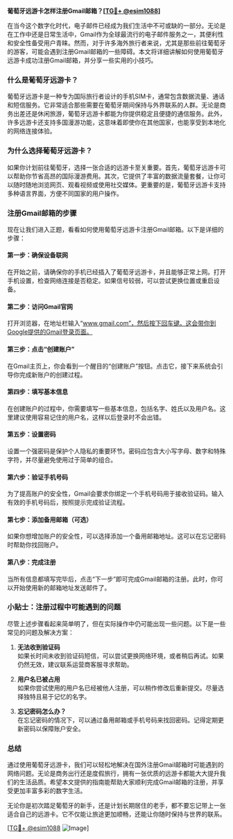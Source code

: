 **葡萄牙远游卡怎样注册Gmail邮箱？[[TG💪+ @esim1088](https://t.me/s/esim1088)]**

在当今这个数字化时代，电子邮件已经成为我们生活中不可或缺的一部分。无论是在工作中还是日常生活中，Gmail作为全球最流行的电子邮件服务之一，其便利性和安全性备受用户青睐。然而，对于许多海外旅行者来说，尤其是那些前往葡萄牙的游客，可能会遇到注册Gmail邮箱的一些障碍。本文将详细讲解如何使用葡萄牙远游卡成功注册Gmail邮箱，并分享一些实用的小技巧。

### **什么是葡萄牙远游卡？**

葡萄牙远游卡是一种专为国际旅行者设计的手机SIM卡，通常包含数据流量、通话和短信服务。它非常适合那些需要在葡萄牙期间保持与外界联系的人群。无论是商务出差还是休闲旅游，葡萄牙远游卡都能为你提供稳定且便捷的通信服务。此外，许多远游卡还支持多国漫游功能，这意味着即使你在其他国家，也能享受到本地化的网络连接体验。

### **为什么选择葡萄牙远游卡？**

如果你计划前往葡萄牙，选择一张合适的远游卡至关重要。首先，葡萄牙远游卡可以帮助你节省高昂的国际漫游费用。其次，它提供了丰富的数据流量套餐，让你可以随时随地浏览网页、观看视频或使用社交媒体。更重要的是，葡萄牙远游卡支持多种语言界面，方便不同国家的用户操作。

### **注册Gmail邮箱的步骤**

现在让我们进入正题，看看如何使用葡萄牙远游卡注册Gmail邮箱。以下是详细的步骤：

#### **第一步：确保设备联网**
在开始之前，请确保你的手机已经插入了葡萄牙远游卡，并且能够正常上网。打开手机设置，检查网络连接是否稳定。如果信号较弱，可以尝试更换位置或重启设备。

#### **第二步：访问Gmail官网**
打开浏览器，在地址栏输入“www.gmail.com”，然后按下回车键。这会带你到Google提供的Gmail登录页面。

#### **第三步：点击“创建账户”**
在Gmail主页上，你会看到一个醒目的“创建账户”按钮。点击它，接下来系统会引导你完成新账户的创建过程。

#### **第四步：填写基本信息**
在创建账户的过程中，你需要填写一些基本信息，包括名字、姓氏以及用户名。这里建议使用容易记住的用户名，这样以后登录时不会出错。

#### **第五步：设置密码**
设置一个强密码是保护个人隐私的重要环节。密码应包含大小写字母、数字和特殊字符，并尽量避免使用过于简单的组合。

#### **第六步：验证手机号码**
为了提高账户的安全性，Gmail会要求你绑定一个手机号码用于接收验证码。输入有效的手机号码后，按照提示完成验证流程。

#### **第七步：添加备用邮箱（可选）**
如果你想增加账户的安全性，可以选择添加一个备用邮箱地址。这可以在忘记密码时帮助你找回账户。

#### **第八步：完成注册**
当所有信息都填写完毕后，点击“下一步”即可完成Gmail邮箱的注册。此时，你可以开始使用新的邮箱地址发送邮件了。

### **小贴士：注册过程中可能遇到的问题**

尽管上述步骤看起来简单明了，但在实际操作中仍可能出现一些问题。以下是一些常见的问题及解决方案：

1. **无法收到验证码**  
   如果长时间未收到验证码短信，可以尝试更换网络环境，或者稍后再试。如果仍然无效，建议联系运营商客服寻求帮助。

2. **用户名已被占用**  
   如果你尝试使用的用户名已经被他人注册，可以稍作修改后重新提交。尽量选择独特且易于记忆的名字。

3. **忘记密码怎么办？**  
   在忘记密码的情况下，可以通过备用邮箱或手机号码来找回密码。记得定期更新密码以保障账户安全。

### **总结**

通过使用葡萄牙远游卡，我们可以轻松地解决在国外注册Gmail邮箱时可能遇到的网络问题。无论是商务出行还是度假旅行，拥有一张优质的远游卡都能大大提升我们的生活品质。希望本文提供的指南能帮助大家顺利完成Gmail邮箱的注册，并享受更加丰富多彩的数字生活。

无论你是初次踏足葡萄牙的新手，还是计划长期居住的老手，都不要忘记带上一张适合自己的远游卡。它不仅能让旅途更加顺畅，还能让你随时保持与世界的联系。

[[TG💪+ @esim1088](https://t.me/s/esim1088) ![Image](https://i.postimg.cc/4NQfJmqS/Snipaste-2025-05-13-00-14-12.png)]
